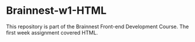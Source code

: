 # Brainnest-w1-HTML
This repository is part of the Brainnest Front-end Development Course. The first week assignment covered HTML.
